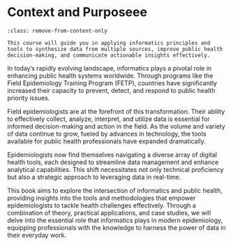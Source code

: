 # Context and Purposeee
```{admonition} Welcome!
:class: remove-from-content-only

This course will guide you in applying informatics principles and tools to synthesize data from multiple sources, improve public health decision-making, and communicate actionable insights effectively.
```

In today’s rapidly evolving landscape, informatics plays a pivotal role in enhancing public health systems worldwide. Through programs like the Field Epidemiology Training Program (FETP), countries have significantly increased their capacity to prevent, detect, and respond to public health priority issues.

Field epidemiologists are at the forefront of this transformation. Their ability to effectively collect, analyze, interpret, and utilize data is essential for informed decision-making and action in the field. As the volume and variety of data continue to grow, fueled by advances in technology, the tools available for public health professionals have expanded dramatically.

Epidemiologists now find themselves navigating a diverse array of digital health tools, each designed to streamline data management and enhance analytical capabilities. This shift necessitates not only technical proficiency but also a strategic approach to leveraging data in real-time.

This book aims to explore the intersection of informatics and public health, providing insights into the tools and methodologies that empower epidemiologists to tackle health challenges effectively. Through a combination of theory, practical applications, and case studies, we will delve into the essential role that informatics plays in modern epidemiology, equipping professionals with the knowledge to harness the power of data in their everyday work.
